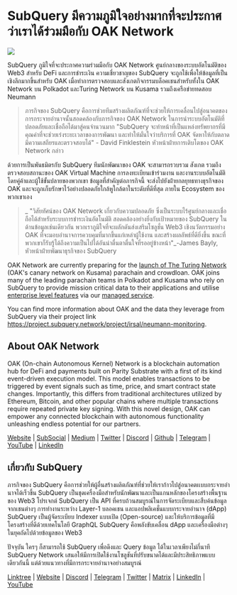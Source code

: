 # SubQuery มีความภูมิใจอย่างมากที่จะประกาศว่าเราได้ร่วมมือกับ OAK Network

![](https://miro.medium.com/max/1400/0*R-MluHyL9bHAEboa)

SubQuery ภูมิใจที่จะประกาศความร่วมมือกับ OAK Network ศูนย์กลางของระบบอัตโนมัติของ Web3 สำหรับ DeFi และการชำระเงิน ความเชี่ยวชาญของ SubQuery จะถูกใช้เพื่อให้ข้อมูลที่เป็นเชิงลึกมากขึ้นสำหรับ OAK เมื่อทำการตรวจสอบและสังเกตกิจกรรมบล็อคเชนสำหรับทั้งใน OAK Network บน Polkadot และTuring Network บน Kusama รวมถึงเครือข่ายทดสอบ Neumann

> ภารกิจของ SubQuery คือการช่วยทีมสร้างผลิตภัณฑ์ที่จะช่วยให้การเคลื่อนไปสู่อนาคตของการกระจายอำนาจนั้นสอดคล้องกับภารกิจของ OAK Network ในการนำระบบอัตโนมัติที่ปลอดภัยและเชื่อถือได้มาสู่คนจำนวนมาก "SubQuery จะทำหน้าที่เป็นแหล่งทรัพยากรที่มีคุณค่าที่จะช่วยเร่งระยะเวลาของการพัฒนา และทำให้มั่นใจว่าบริการที่ OAK จัดหาให้กับตลาดมีความเสถียรและตรวจสอบได้" - David Finklestein หัวหน้าฝ่ายการเติบโตของ OAK Network กล่าว

ด้วยการเป็นพันธมิตรกับ SubQuery ทีมนักพัฒนาของ OAK จะสามารถรวบรวม สังเกต รวมถึงตรวจสอบสถานะของ OAK Virtual Machine การลงทะเบียนเข้าร่วมงาน และงานระบบอัตโนมัติโดยคู่ค้าและผู้ใช้ขั้นปลายของพวกเขา ข้อมูลที่สำคัญต่อภารกิจนี้ จะส่งไปยังฝ่ายกลยุทธทางธุรกิจของ OAK และจะถูกเก็บรักษาไว้อย่างปลอดภัยใกล้หูใกล้ตาในระดับที่ดีที่สุด ภายใน Ecosystem ของพวกเขาเอง

> _ "วิสัยทัศน์ของ OAK Network เกี่ยวกับความปลอดภัย ซึ่งเป็นระบบไร้ศูนย์กลางและเชื่อถือได้สำหรับระบบการชำระเงินอัตโนมัติ สอดคล้องอย่างยิ่งกับเป้าหมายของ SubQuery ในด้านข้อมูลเช่นเดียวกัน พวกเราภูมิใจที่จะผลักดันส่งเสริมโซลูชั่น Web3 เชิงนวัตกรรมอย่าง OAK ที่จะมอบอำนาจการควบคุมที่มากขึ้นแก่เหล่าผู้ใช้งาน และสร้างผลลัพธ์ที่ดียิ่งขึ้น ขณะที่พวกเขาก็รับรู้ได้ถึงความเป็นไปได้อันน่าตื่นตาตื่นใจที่รออยู่ข้างหน้า"_-James Bayly, หัวหน้าฝ่ายพัฒนาธุรกิจของ SubQuery

OAK Network are currently preparing for the [launch of The Turing Network](https://oak.tech/turing/crowdloan/) (OAK's canary network on Kusama) parachain and crowdloan. OAK joins many of the leading parachain teams in Polkadot and Kusama who rely on SubQuery to provide mission critical data to their applications and utilise [enterprise level features](../blogs/20211228-enterprise-hosted.md) via our [managed service](https://project.subquery.network/).

You can find more information about OAK and the data they leverage from SubQuery via their project link https://project.subquery.network/project/irsal/neumann-monitoring.

## About OAK Network

OAK (On-chain Autonomous Kernel) Network is a blockchain automation hub for DeFi and payments built on Parity Substrate with a first of its kind event-driven execution model. This model enables transactions to be triggered by event signals such as time, price, and smart contract state changes. Importantly, this differs from traditional architectures utilized by Ethereum, Bitcoin, and other popular chains where multiple transactions require repeated private key signing. With this novel design, OAK can empower any connected blockchain with autonomous functionality unleashing endless potential for our partners.

[Website](https://oak.tech/) | [SubSocial](https://app.subsocial.network/6109) | [Medium](https://medium.com/oak-blockchain) | [Twitter](https://twitter.com/oak_network) | [Discord](https://discord.gg/7W9UDvsbwh) | [Github](https://github.com/OAK-Foundation/) | [Telegram](https://t.me/OAK_Announcements) | [YouTube](https://www.youtube.com/channel/UCSEu57BfQQpAfgDixfBnaNg) | [LinkedIn](https://www.linkedin.com/company/oak-blockchain/)

## เกี่ยวกับ SubQuery

ภารกิจของ SubQuery คือการช่วยให้ผู้อื่นสร้างผลิตภัณฑ์ที่ช่วยให้เราก้าวไปสู่อนาคตเเบบกระจายอำนาจได้เร็วขึ้น SubQuery เป็นชุดเครื่องมือสำหรับนักพัฒนาและเป็นแกนหลักของโครงสร้างพื้นฐานของ Web3 โปรเจกต์ SubQuery เป็น API ที่ครบถ้วนสมบูรณ์ในการจัดระเบียบและสืบค้นข้อมูลจากเชนต่างๆ การทำงานระหว่าง Layer-1 บลอคเชน และแอปพลิเคชั่นแบบกระจายอำนาจ (dApp) SubQuery เป็นผู้จัดระเบียบ Indexer แบบเปิด (Open-source) และให้บริการข้อมูลที่มีโครงสร้างที่ดีด้วยเทคโนโลยี GraphQL SubQuery คือพลังขับเคลื่อน dApp และเครื่องมือต่างๆ ในยุคถัดไปด้วยข้อมูลของ Web3

ปัจจุบัน ใครๆ ก็สามารถใช้ SubQuery เพื่อดึงและ Query ข้อมูล ได้ในเวลาเพียงไม่กี่นาที SubQuery Network เสนอให้มีการเปิดใช้งานโซลูชันที่ปรับขนาดได้และมีประสิทธิภาพแบบเดียวกันนี้ แต่ด้วยแนวทางที่มีการกระจายอำนาจอย่างสมบูรณ์

​​[Linktree](https://linktr.ee/subquerynetwork) | [Website](https://subquery.network/) | [Discord](https://discord.com/invite/78zg8aBSMG) | [Telegram](https://t.me/subquerynetwork) | [Twitter](https://twitter.com/subquerynetwork) | [Matrix](https://matrix.to/#/#subquery:matrix.org) | [LinkedIn](https://www.linkedin.com/company/subquery) | [YouTube](https://www.youtube.com/channel/UCi1a6NUUjegcLHDFLr7CqLw)
